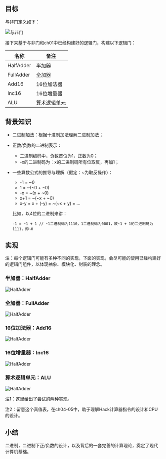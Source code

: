 

## 目标

与非门定义如下：

![与非门](/img/ch01_Nand.png)

接下来基于与非门和ch01中已经构建好的逻辑门，构建以下逻辑门：

| 名称  | 备注 |
| ----- | ----- |
| HalfAdder | 半加器 |
| FullAdder | 全加器 |
| Add16 | 16位加法器 |
| Inc16 | 16位增量器 | 
| ALU | 算术逻辑单元 |


## 背景知识

+ 二进制加法：根据十进制加法理解二进制加法；
+ 正数/负数的二进制表示：
	- 二进制编码中，负数首位为1，正数为0；
	- -x的二进制码为：x的二进制码所有位取反，再加1；
+ 一些算数公式的推导与理解（假定：~为取反操作）：
	- -1 = ~0
	- 1 = ~(~0 + ~0)
	- -x = ~(x + ~0)
	- x+1 = ~(~x + ~0)
	- x-y = x + (-y) = ~(~x + y) = ...
	
	比如，以4位的二进制来讲：
	```
	-1 = ~1 + 1 // ~1二进制码为1110，1二进制码为0001，故~1 + 1的二进制码为1111，即~0
	```

## 实现

注：每个逻辑门可能有多种不同的实现，下面的实现，会尽可能的使用已经构建好的逻辑门组件，以体现抽象、模块化、封装的理念。

### 半加器：HalfAdder

![HalfAdder](/img/ch02_HalfAdder.png)

### 全加器：FullAdder

![HalfAdder](/img/ch02_FullAdder.png)

### 16位加法器：Add16

![HalfAdder](/img/ch02_Add16.png)

### 16位增量器：Inc16

![HalfAdder](/img/ch02_Inc16.png)

### 算术逻辑单元：ALU

![HalfAdder](/img/ch02_ALU.png)

注1：这里给出了尝试的两种实现。

注2：留意这个真值表，在ch04-05中，助于理解Hack计算器指令的设计和CPU的设计。


## 小结

二进制，二进制下正/负数的设计，以及背后的一套完善的计算理论，奠定了现代计算机基础。
